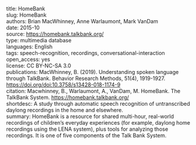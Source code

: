 title: HomeBank  
slug: HomeBank  
authors: Brian MacWhinney, Anne Warlaumont, Mark VanDam  
date: 2015-10  
source: https://homebank.talkbank.org/  
type: multimedia database  
languages: English  
tags: speech-recognition, recordings, conversational-interaction  
open_access: yes  
license: CC BY-NC-SA 3.0  
publications: MacWhinney, B. (2019). Understanding spoken language through TalkBank. Behavior Research Methods, 51(4), 1919-1927. https://doi.org/doi:10.3758/s13428-018-1174-9    
citation: Macwhinney, B., Warlaumont, A., VanDam, M. HomeBank. The TalkBank System. https://homebank.talkbank.org/  
shortdesc: A study through automatic speech recognition of untranscribed daylong recordings in the home and elsewhere.  
summary: HomeBank is a resource for shared multi-hour, real-world recordings of children’s everyday experiences (for example, daylong home recordings using the LENA system), plus tools for analyzing those recordings. It is one of five components of the Talk Bank System.  
